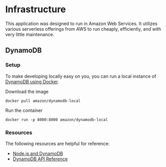 # Infrastructure
This application was designed to run in Amazon Web Services.  It utilizes various serverless offerings from AWS to run cheaply, efficiently, and with very little maintenance.

## DynamoDB

### Setup
To make developing locally easy on you, you can run a local instance of [DynamoDB using Docker](https://hub.docker.com/r/amazon/dynamodb-local).

Download the image

`docker pull amazon/dynamodb-local`

Run the container

`docker run -p 8000:8000 amazon/dynamodb-local`

### Resources
The following resources are helpful for reference:
* [Node.js and DynamoDB](https://docs.aws.amazon.com/amazondynamodb/latest/developerguide/GettingStarted.NodeJs.html)
* [DynamoDB API Reference](https://docs.aws.amazon.com/AWSJavaScriptSDK/latest/AWS/DynamoDB.html)